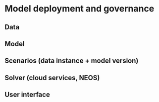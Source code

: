 # Model deployment and governance

## Data

## Model

## Scenarios (data instance + model version) 

## Solver (cloud services, NEOS)

## User interface
